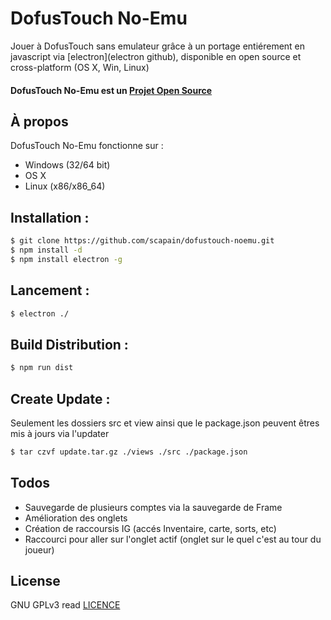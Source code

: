 # DofusTouch No-Emu

Jouer à DofusTouch sans emulateur grâce à un portage entiérement en javascript via [electron](electron github), disponible en open source et cross-platform (OS X, Win, Linux)

#### DofusTouch No-Emu est un [Projet Open Source](http://openopensource.org/)

## À propos
DofusTouch No-Emu fonctionne sur :
 - Windows (32/64 bit)
 - OS X
 - Linux (x86/x86_64)

## Installation :
```sh
$ git clone https://github.com/scapain/dofustouch-noemu.git
$ npm install -d
$ npm install electron -g
```

## Lancement :
```sh
$ electron ./
```

## Build Distribution :
```sh
$ npm run dist
```

## Create Update :
Seulement les dossiers src et view ainsi que le package.json peuvent êtres mis à jours via l'updater
```sh
$ tar czvf update.tar.gz ./views ./src ./package.json
```

## Todos

 - Sauvegarde de plusieurs comptes via la sauvegarde de Frame
 - Amélioration des onglets
 - Création de raccoursis IG (accés Inventaire, carte, sorts, etc)
 - Raccourci pour aller sur l'onglet actif (onglet sur le quel c'est au tour du joueur)

License
----

GNU GPLv3 read [LICENCE](https://github.com/scapain/dofustouch-noemu/blob/master/LICENCE)
